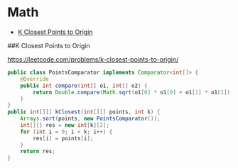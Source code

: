 # Math

+ [K Closest Points to Origin](k-closest-points-to-origin)

##K Closest Points to Origin

https://leetcode.com/problems/k-closest-points-to-origin/

```java
public class PointsComparator implements Comparator<int[]> {
    @Override
    public int compare(int[] o1, int[] o2) {
        return Double.compare(Math.sqrt(o1[0] * o1[0] + o1[1] * o1[1]), Math.sqrt(o2[0] * o2[0] + o2[1] * o2[1]));
    }
}
public int[][] kClosest(int[][] points, int k) {
    Arrays.sort(points, new PointsComparator());
    int[][] res = new int[k][2];
    for (int i = 0; i < k; i++) {
        res[i] = points[i];
    }
    return res;
}
```